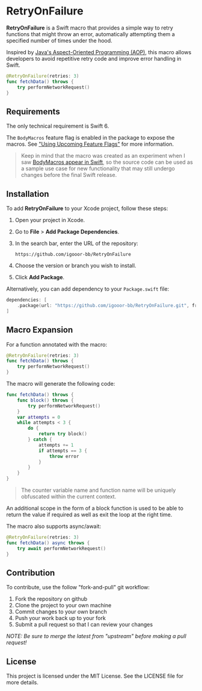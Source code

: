 # RetryOnFailure

**RetryOnFailure** is a Swift macro that provides a simple way to retry functions that might throw an error, automatically attempting them a specified number of times under the hood.

Inspired by [Java's Aspect-Oriented Programming (AOP)](https://aspects.jcabi.com), this macro allows developers to avoid repetitive retry code and improve error handling in Swift.

```swift
@RetryOnFailure(retries: 3)
func fetchData() throws {
    try performNetworkRequest()
}
```

## Requirements

The only technical requirement is Swift 6.

The `BodyMacros` feature flag is enabled in the package to expose the macros. See ["Using Upcoming Feature Flags"](https://www.swift.org/blog/using-upcoming-feature-flags/) for more information.

> Keep in mind that the macro was created as an experiment when I saw [BodyMacros appear in Swift](https://github.com/swiftlang/swift-evolution/blob/main/proposals/0415-function-body-macros.md), so the source code can be used as a sample use case for new functionality that may still undergo changes before the final Swift release.

## Installation

To add **RetryOnFailure** to your Xcode project, follow these steps:

1. Open your project in Xcode.
2. Go to **File** > **Add Package Dependencies**.
3. In the search bar, enter the URL of the repository:

   ```plain
   https://github.com/igooor-bb/RetryOnFailure
   ```

4. Choose the version or branch you wish to install.
5. Click **Add Package**.

Alternatively, you can add dependency to your `Package.swift` file:

```swift
dependencies: [
    .package(url: "https://github.com/igooor-bb/RetryOnFailure.git", from: "1.0.0")
]
```

## Macro Expansion

For a function annotated with the macro:

```swift
@RetryOnFailure(retries: 3)
func fetchData() throws {
    try performNetworkRequest()
}
```

The macro will generate the following code:

```swift
func fetchData() throws {
    func block() throws {
        try performNetworkRequest()
    }
    var attempts = 0
    while attempts < 3 {
        do {
            return try block()
        } catch {
            attempts += 1
            if attempts == 3 {
                throw error
            }
        }
    }
}
```

> The counter variable name and function name will be uniquely obfuscated within the current context.

An additional scope in the form of a block function is used to be able to return the value if required as well as exit the loop at the right time.

The macro also supports async/await:

```swift
@RetryOnFailure(retries: 3)
func fetchData() async throws {
    try await performNetworkRequest()
}
```

## Contribution

To contribute, use the follow "fork-and-pull" git workflow:

1. Fork the repository on github
2. Clone the project to your own machine
3. Commit changes to your own branch
4. Push your work back up to your fork
5. Submit a pull request so that I can review your changes

*NOTE: Be sure to merge the latest from "upstream" before making a pull request!*

## License

This project is licensed under the MIT License. See the LICENSE file for more details.
